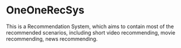 # OneOneRecSys
This is a Recommendation System, which aims to contain most of the recommended scenarios, including short video recommending, movie recommending, news recommending.
